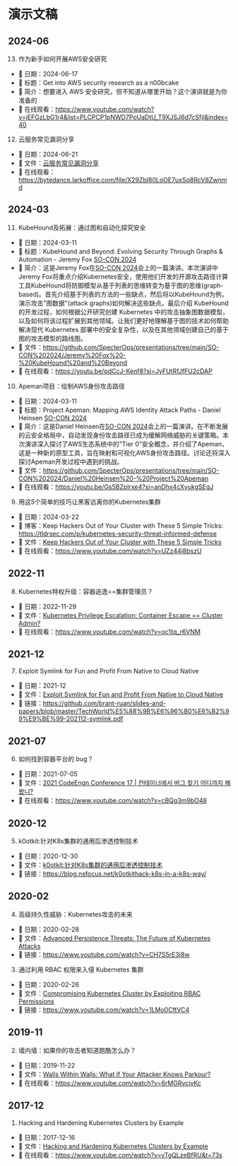 # 演示文稿

## 2024-06

13. 作为新手如何开展AWS安全研究  
- 📅 日期：2024-06-17
- 📑 标题：Get into AWS security research as a n00bcake
- 💬 简介：想要进入 AWS 安全研究，但不知道从哪里开始？这个演讲就是为你准备的
- 🔗 在线观看：<https://www.youtube.com/watch?v=jEFGzLbG1r4&list=PLCPCP1pNWD7PoUaDtU_T9XJSJ6d7cSfjl&index=40>


12. 云服务常见漏洞分享

- 📅 日期：2024-06-21
- 📑 文件：[云服务常见漏洞分享](./4-云服务常见漏洞分享.pdf)
- 🔗 在线观看：<https://bytedance.larkoffice.com/file/X29Zbl80LoOE7uxSq8RcV8Zwnmd>

## 2024-03

11. KubeHound及拓展：通过图和自动化探究安全
- 📅 日期：2024-03-11
- 💬 标题：KubeHound and Beyond: Evolving Security Through Graphs & Automation - Jeremy Fox [SO-CON 2024](https://youtube.com/playlist?list=PLJK0fZNGiFU_Zh8PkjCws_Rw_8WdWKyd7&si=41KaKcoldSzIrhMn)
- 📃 简介：这是Jeremy Fox在[SO-CON 2024](https://specterops.io/so-con/)会上的一篇演讲。本次演讲中Jeremy Fox将重点介绍Kubernetes安全，使用他们开发的开源攻击路径计算工具KubeHound将防御模型从基于列表的思维转变为基于图的思维(graph-based)。首先介绍基于列表的方法的一些缺点，然后将以KubeHound为例，演示攻击"图数据"(attack graphs)如何解决这些缺点。最后介绍 KubeHound 的开发过程，如何根据公开研究创建 Kubernetes 中的攻击抽象图数据模型，以及如何将该过程扩展到其他领域。让我们更好地理解基于图的技术如何帮助解决现代 Kubernetes 部署中的安全复杂性，以及在其他领域创建自己的基于图的攻击模型的路线图。
- 📑 文件：<https://github.com/SpecterOps/presentations/tree/main/SO-CON%202024/Jeremy%20Fox%20-%20KubeHound%20and%20Beyond>
- 🔗 在线观看：<https://youtu.be/pdCcJ-Kenf8?si=JyFUtRfJfFU2cDAP>

10. Apeman项目：绘制AWS身份攻击路径
- 📅 日期：2024-03-11
- 💬 标题：Project Apeman: Mapping AWS Identity Attack Paths - Daniel Heinsen [SO-CON 2024](https://youtube.com/playlist?list=PLJK0fZNGiFU_Zh8PkjCws_Rw_8WdWKyd7&si=41KaKcoldSzIrhMn)
- 📃 简介：这是Daniel Heinsen在[SO-CON 2024](https://specterops.io/so-con/)会上的一篇演讲。在不断发展的云安全格局中，自动发现身份攻击路径已成为缓解网络威胁的关键策略。本次演讲深入探讨了AWS生态系统中的"Tier 0"安全概念，并介绍了Apeman，这是一种新的原型工具，旨在映射和可视化AWS身份攻击路径。讨论还将深入探讨Apeman开发过程中遇到的挑战。
- 📑 文件：<https://github.com/SpecterOps/presentations/tree/main/SO-CON%202024/Daniel%20Heinsen%20-%20Project%20Apeman>
- 🔗 在线观看：<https://youtu.be/Gs5BZplrxe4?si=anDhx4cXyukgSEgJ>

9. 用这5个简单的技巧让黑客远离你的Kubernetes集群

- 📅 日期：2024-03-22
- 💬 博客：Keep Hackers Out of Your Cluster with These 5 Simple Tricks: <https://tldrsec.com/p/kubernetes-security-threat-informed-defense>
- 📑 文件：[Keep Hackers Out of Your Cluster with These 5 Simple Tricks](https://docs.google.com/presentation/d/1FDzzxo7U_890_nHZyNK9L3XNisqao5aVyJrqI1ntgmE/edit#slide=id.g2c3c3dab940_0_481)
- 🔗 在线观看：<https://www.youtube.com/watch?v=UZz44j8bszU>

## 2022-11

8. Kubernetes特权升级：容器逃逸==集群管理员？

- 📅 日期：2022-11-29
- 📑 文件：[Kubernetes Privilege Escalation: Container Escape == Cluster Admin?](./Kubernetes%20Privilege%20Escalation:%20Container%20Escape%20equal%20to%20Cluster%20Admin.pdf)
- 🔗 在线观看：<https://www.youtube.com/watch?v=oc1tq_r6VNM>


## 2021-12

7. Exploit Symlink for Fun and Profit From Native to Cloud Native

- 📅 日期：2021-12
- 📑 文件：[Exploit Symlink for Fun and Profit From Native to Cloud Native](./TechWorld创新沙龙-202112-symlink.pdf)
- 🔗 链接：<https://github.com/brant-ruan/slides-and-papers/blob/master/TechWorld%E5%88%9B%E6%96%B0%E6%B2%99%E9%BE%99-202112-symlink.pdf>

## 2021-07

6. 如何找到容器平台的 bug？

- 📅 日期：2021-07-05
- 📑 文件：[2021 CodeEngn Conference 17 | 컨테이너에서 버그 찾기 어디까지 해봤니?](./2021%20CodeEngn%20Conference%2017,%20컨테이너에서%20버그%20찾기%20어디까지%20해봤니%20[김우석].pdf)
- 🔗 在线观看：<https://www.youtube.com/watch?v=cBQg3m9bO48>

## 2020-12

5. k0otkit:针对K8s集群的通用后渗透控制技术

- 📅 日期：2020-12-30
- 📑 文件：[k0otkit:针对K8s集群的通用后渗透控制技术](./k0otkit：针对K8s集群的通用后渗透控制技术.pdf)
- 🔗 链接：<https://blog.nsfocus.net/k0otkithack-k8s-in-a-k8s-way/>

## 2020-02

4. 高级持久性威胁：Kubernetes攻击的未来

- 📅 日期：2020-02-28
- 📑 文件：[Advanced Persistence Threats: The Future of Kubernetes Attacks](./2020_USA20_csv-f01_01_advanced-persistence-threats-the-future-of-kubernetes-attacks.pdf)
- 🔗 链接：<https://www.youtube.com/watch?v=CH7S5rE3j8w>

3. 通过利用 RBAC 权限来入侵 Kubernetes 集群

- 📅 日期：2020-02-26
- 📑 文件：[Compromising Kubernetes Cluster by Exploiting RBAC Permissions](./2020_USA20_dso-w01_01_compromising-kubernetes-cluster-by-exploiting-rbac-permissions.pdf)
- 🔗 链接：<https://www.youtube.com/watch?v=1LMo0CftVC4>


## 2019-11

2. 墙内墙：如果你的攻击者知道跑酷怎么办？

- 📅 日期：2019-11-22
- 📑 文件：[Walls Within Walls: What if Your Attacker Knows Parkour?](./walls_within_walls_castle_tallclair_kubeconUSA2019.pdf)
- 🔗 在线观看：<https://www.youtube.com/watch?v=6rMGRvcjvKc>

## 2017-12

1. Hacking and Hardening Kubernetes Clusters by Example

- 📅 日期：2017-12-16
- 📑 文件：[Hacking and Hardening Kubernetes Clusters by Example](./Hacking%20and%20Hardening%20Kubernetes%20Clusters%20by%20Example.pdf)
- 🔗 在线观看：<https://www.youtube.com/watch?v=vTgQLzeBfRU&t=73s>
